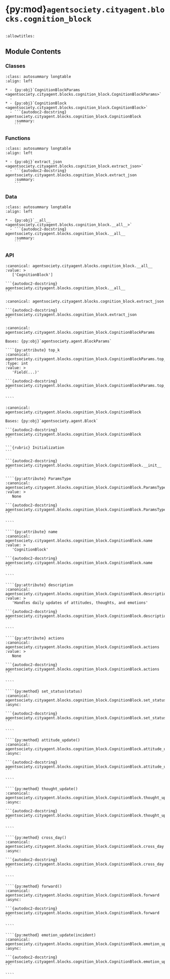 # {py:mod}`agentsociety.cityagent.blocks.cognition_block`

```{py:module} agentsociety.cityagent.blocks.cognition_block
```

```{autodoc2-docstring} agentsociety.cityagent.blocks.cognition_block
:allowtitles:
```

## Module Contents

### Classes

````{list-table}
:class: autosummary longtable
:align: left

* - {py:obj}`CognitionBlockParams <agentsociety.cityagent.blocks.cognition_block.CognitionBlockParams>`
  -
* - {py:obj}`CognitionBlock <agentsociety.cityagent.blocks.cognition_block.CognitionBlock>`
  - ```{autodoc2-docstring} agentsociety.cityagent.blocks.cognition_block.CognitionBlock
    :summary:
    ```
````

### Functions

````{list-table}
:class: autosummary longtable
:align: left

* - {py:obj}`extract_json <agentsociety.cityagent.blocks.cognition_block.extract_json>`
  - ```{autodoc2-docstring} agentsociety.cityagent.blocks.cognition_block.extract_json
    :summary:
    ```
````

### Data

````{list-table}
:class: autosummary longtable
:align: left

* - {py:obj}`__all__ <agentsociety.cityagent.blocks.cognition_block.__all__>`
  - ```{autodoc2-docstring} agentsociety.cityagent.blocks.cognition_block.__all__
    :summary:
    ```
````

### API

````{py:data} __all__
:canonical: agentsociety.cityagent.blocks.cognition_block.__all__
:value: >
   ['CognitionBlock']

```{autodoc2-docstring} agentsociety.cityagent.blocks.cognition_block.__all__
```

````

````{py:function} extract_json(output_str)
:canonical: agentsociety.cityagent.blocks.cognition_block.extract_json

```{autodoc2-docstring} agentsociety.cityagent.blocks.cognition_block.extract_json
```
````

`````{py:class} CognitionBlockParams(**data: typing.Any)
:canonical: agentsociety.cityagent.blocks.cognition_block.CognitionBlockParams

Bases: {py:obj}`agentsociety.agent.BlockParams`

````{py:attribute} top_k
:canonical: agentsociety.cityagent.blocks.cognition_block.CognitionBlockParams.top_k
:type: int
:value: >
   'Field(...)'

```{autodoc2-docstring} agentsociety.cityagent.blocks.cognition_block.CognitionBlockParams.top_k
```

````

`````

`````{py:class} CognitionBlock(toolbox: agentsociety.agent.AgentToolbox, agent_memory: agentsociety.memory.Memory, block_params: typing.Optional[agentsociety.cityagent.blocks.cognition_block.CognitionBlockParams] = None)
:canonical: agentsociety.cityagent.blocks.cognition_block.CognitionBlock

Bases: {py:obj}`agentsociety.agent.Block`

```{autodoc2-docstring} agentsociety.cityagent.blocks.cognition_block.CognitionBlock
```

```{rubric} Initialization
```

```{autodoc2-docstring} agentsociety.cityagent.blocks.cognition_block.CognitionBlock.__init__
```

````{py:attribute} ParamsType
:canonical: agentsociety.cityagent.blocks.cognition_block.CognitionBlock.ParamsType
:value: >
   None

```{autodoc2-docstring} agentsociety.cityagent.blocks.cognition_block.CognitionBlock.ParamsType
```

````

````{py:attribute} name
:canonical: agentsociety.cityagent.blocks.cognition_block.CognitionBlock.name
:value: >
   'CognitionBlock'

```{autodoc2-docstring} agentsociety.cityagent.blocks.cognition_block.CognitionBlock.name
```

````

````{py:attribute} description
:canonical: agentsociety.cityagent.blocks.cognition_block.CognitionBlock.description
:value: >
   'Handles daily updates of attitudes, thoughts, and emotions'

```{autodoc2-docstring} agentsociety.cityagent.blocks.cognition_block.CognitionBlock.description
```

````

````{py:attribute} actions
:canonical: agentsociety.cityagent.blocks.cognition_block.CognitionBlock.actions
:value: >
   None

```{autodoc2-docstring} agentsociety.cityagent.blocks.cognition_block.CognitionBlock.actions
```

````

````{py:method} set_status(status)
:canonical: agentsociety.cityagent.blocks.cognition_block.CognitionBlock.set_status
:async:

```{autodoc2-docstring} agentsociety.cityagent.blocks.cognition_block.CognitionBlock.set_status
```

````

````{py:method} attitude_update()
:canonical: agentsociety.cityagent.blocks.cognition_block.CognitionBlock.attitude_update
:async:

```{autodoc2-docstring} agentsociety.cityagent.blocks.cognition_block.CognitionBlock.attitude_update
```

````

````{py:method} thought_update()
:canonical: agentsociety.cityagent.blocks.cognition_block.CognitionBlock.thought_update
:async:

```{autodoc2-docstring} agentsociety.cityagent.blocks.cognition_block.CognitionBlock.thought_update
```

````

````{py:method} cross_day()
:canonical: agentsociety.cityagent.blocks.cognition_block.CognitionBlock.cross_day
:async:

```{autodoc2-docstring} agentsociety.cityagent.blocks.cognition_block.CognitionBlock.cross_day
```

````

````{py:method} forward()
:canonical: agentsociety.cityagent.blocks.cognition_block.CognitionBlock.forward
:async:

```{autodoc2-docstring} agentsociety.cityagent.blocks.cognition_block.CognitionBlock.forward
```

````

````{py:method} emotion_update(incident)
:canonical: agentsociety.cityagent.blocks.cognition_block.CognitionBlock.emotion_update
:async:

```{autodoc2-docstring} agentsociety.cityagent.blocks.cognition_block.CognitionBlock.emotion_update
```

````

`````
